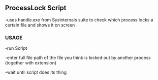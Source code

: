 ## ProcessLock Script
-uses handle.exe from SysInternals suite to check which process locks a certain file and shows it on screen

### USAGE
-run Script

-enter full file path of the file you think is locked out by another process (together with extension)

-wait until script does its thing